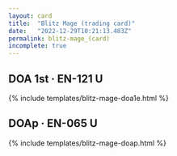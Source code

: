 ```yaml
---
layout: card
title:  "Blitz Mage (trading card)"
date:   "2022-12-29T10:21:13.483Z"
permalink: blitz-mage_(card)
incomplete: true
---
```


## DOA 1st &middot; EN-121 U

{% include templates/blitz-mage-doa1e.html %}


## DOAp &middot; EN-065 U

{% include templates/blitz-mage-doap.html %}

